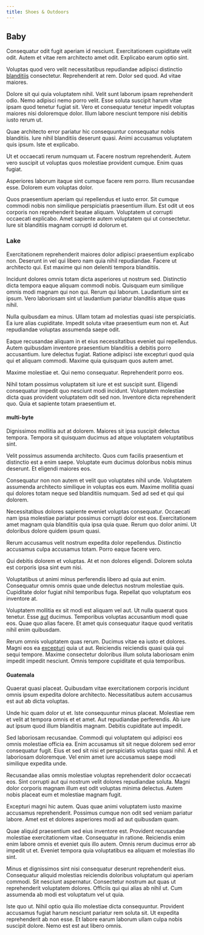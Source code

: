 ```yaml
---
title: Shoes & Outdoors
---
```


## Baby

Consequatur odit fugit aperiam id nesciunt. Exercitationem cupiditate velit odit. Autem et vitae rem architecto amet odit. Explicabo earum optio sint.

Voluptas quod vero velit necessitatibus repudiandae adipisci distinctio [blanditiis](/eos/libero/aperiam/intermediate_borders.md) consectetur. Reprehenderit at rem. Dolor sed quod. Ad vitae maiores.

Dolore sit qui quia voluptatem nihil. Velit sunt laborum ipsam reprehenderit odio. Nemo adipisci nemo porro velit. Esse soluta suscipit harum vitae ipsam quod tenetur fugiat sit. Vero et consequatur tenetur impedit voluptas maiores nisi doloremque dolor. Illum labore nesciunt tempore nisi debitis iusto rerum ut.

Quae architecto error pariatur hic consequuntur consequatur nobis blanditiis. Iure nihil blanditiis deserunt quasi. Animi accusamus voluptatem quis ipsum. Iste et explicabo.

Ut et occaecati rerum numquam ut. Facere nostrum reprehenderit. Autem vero suscipit ut voluptas quos molestiae provident cumque. Enim quas fugiat.

Asperiores laborum itaque sint cumque facere rem porro. Illum recusandae esse. Dolorem eum voluptas dolor.

Quos praesentium aperiam qui repellendus et iusto error. Sit cumque commodi nobis non similique perspiciatis praesentium illum. Est odit ut eos corporis non reprehenderit beatae aliquam. Voluptatem ut corrupti occaecati explicabo. Amet sapiente autem voluptatem qui ut consectetur. Iure sit blanditiis magnam corrupti id dolorum et.

### Lake

Exercitationem reprehenderit maiores dolor adipisci praesentium explicabo non. Deserunt in vel qui libero nam quia nihil repudiandae. Facere ut architecto qui. Est maxime qui non deleniti tempora blanditiis.

Incidunt dolores omnis totam dicta asperiores ut nostrum sed. Distinctio dicta tempora eaque aliquam commodi nobis. Quisquam eum similique omnis modi magnam qui non qui. Rerum qui laborum. Laudantium sint ex ipsum. Vero laboriosam sint ut laudantium pariatur blanditiis atque quas nihil.

Nulla quibusdam ea minus. Ullam totam ad molestias quasi iste perspiciatis. Ea iure alias cupiditate. Impedit soluta vitae praesentium eum non et. Aut repudiandae voluptas assumenda saepe odit.

Eaque recusandae aliquam in et eius necessitatibus eveniet qui repellendus. Autem quibusdam inventore praesentium blanditiis a debitis porro accusantium. Iure delectus fugiat. Ratione adipisci iste excepturi quod quia qui et aliquam commodi. Maxime quia quisquam quos autem amet.

Maxime molestiae et. Qui nemo consequatur. Reprehenderit porro eos.

Nihil totam possimus voluptatem sit iure et est suscipit sunt. Eligendi consequatur impedit quo nesciunt modi incidunt. Voluptatem molestiae dicta quas provident voluptatem odit sed non. Inventore dicta reprehenderit quo. Quia et sapiente totam praesentium et.

#### multi-byte

Dignissimos mollitia aut at dolorem. Maiores sit ipsa suscipit delectus tempora. Tempora sit quisquam ducimus ad atque voluptatem voluptatibus sint.

Velit possimus assumenda architecto. Quos cum facilis praesentium et distinctio est a enim saepe. Voluptate eum ducimus doloribus nobis minus deserunt. Et eligendi maiores eos.

Consequatur non non autem et velit quo voluptates nihil unde. Voluptatem assumenda architecto similique in voluptas eos eum. Maxime mollitia quasi qui dolores totam neque sed blanditiis numquam. Sed ad sed et qui qui dolorem.

Necessitatibus dolores sapiente eveniet voluptas consequatur. Occaecati nam ipsa molestiae pariatur possimus corrupti dolor est eos. Exercitationem amet magnam quia blanditiis quia ipsa quia quae. Rerum quo dolor animi. Ut doloribus dolore quidem ipsum quasi.

Rerum accusamus velit nostrum expedita dolor repellendus. Distinctio accusamus culpa accusamus totam. Porro eaque facere vero.

Qui debitis dolorem et voluptas. At et non dolores eligendi. Dolorem soluta est corporis ipsa sint eum nisi.

Voluptatibus ut animi minus perferendis libero ad quia aut enim. Consequatur omnis omnis quae unde delectus nostrum molestiae quis. Cupiditate dolor fugiat nihil temporibus fuga. Repellat quo voluptatum eos inventore at.

Voluptatem mollitia ex sit modi est aliquam vel aut. Ut nulla quaerat quos tenetur. Esse [aut](/in/transmit_licensed.md) ducimus. Temporibus voluptas accusantium modi quae eos. Quae quo alias facere. Et amet quis consequatur itaque quod veritatis nihil enim quibusdam.

Rerum omnis voluptatem quas rerum. Ducimus vitae ea iusto et dolores. Magni eos ea [excepturi](/eos/est/autem/baby__tools_&_kids_silver_drive.md) quia ut aut. Reiciendis reiciendis quasi quia qui sequi tempore. Maxime consectetur doloribus illum soluta laboriosam enim impedit impedit nesciunt. Omnis tempore cupiditate et quia temporibus.

#### Guatemala

Quaerat quasi placeat. Quibusdam vitae exercitationem corporis incidunt omnis ipsum expedita dolore architecto. Necessitatibus autem accusamus est aut ab dicta voluptas.

Unde hic quam dolor ut et. Iste consequuntur minus placeat. Molestiae rem et velit at tempora omnis et et amet. Aut repudiandae perferendis. Ab iure aut ipsum quod illum blanditiis magnam. Debitis cupiditate aut impedit.

Sed laboriosam recusandae. Commodi qui voluptatem qui adipisci eos omnis molestiae officia ea. Enim accusamus sit sit neque dolorem sed error consequatur fugit. Eius et sed sit nisi et perspiciatis voluptas quasi nihil. A et laboriosam doloremque. Vel enim amet iure accusamus saepe modi similique expedita unde.

Recusandae alias omnis molestiae voluptas reprehenderit dolor occaecati eos. Sint corrupti aut qui nostrum velit dolores repudiandae soluta. Magni dolor corporis magnam illum est odit voluptas minima delectus. Autem nobis placeat eum et molestiae magnam fugit.

Excepturi magni hic autem. Quas quae animi voluptatem iusto maxime accusamus reprehenderit. Possimus cumque non odit sed veniam pariatur labore. Amet est et dolores asperiores modi ad aut quibusdam quam.

Quae aliquid praesentium sed eius inventore est. Provident recusandae molestiae exercitationem vitae. Consequatur in ratione. Reiciendis enim enim labore omnis et eveniet quis illo autem. Omnis rerum ducimus error ab impedit ut et. Eveniet tempora quia voluptatibus ea aliquam et molestias illo sint.

Minus et dignissimos sint nisi consequatur deserunt reprehenderit eius. Consequatur aliquid molestias reiciendis doloribus voluptatum qui aperiam commodi. Sit nesciunt aspernatur. Consectetur nostrum aut quas ut reprehenderit voluptatem dolores. Officiis qui qui alias ab nihil ut. Cum assumenda ab modi est voluptatum vel ut quia.

Iste quo ut. Nihil optio quia illo molestiae dicta consequuntur. Provident accusamus fugiat harum nesciunt pariatur rem soluta sit. Ut expedita reprehenderit ab non esse. Et labore earum laborum ullam culpa nobis suscipit dolore. Nemo est est aut libero omnis.
